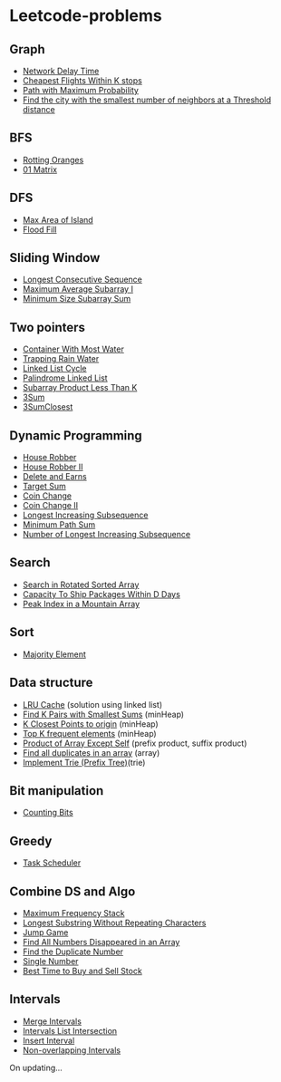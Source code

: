 # Leetcode-problems

## Graph 
- [Network Delay Time](https://leetcode.com/problems/network-delay-time/)
- [Cheapest Flights Within K stops](https://leetcode.com/problems/cheapest-flights-within-k-stops/submissions/?envType=list&envId=53js48ke)
- [Path with Maximum Probability](https://leetcode.com/problems/path-with-maximum-probability/description/?envType=list&envId=53js48ke)
- [Find the city with the smallest number of neighbors at a Threshold distance](https://leetcode.com/problems/find-the-city-with-the-smallest-number-of-neighbors-at-a-threshold-distance/)

## BFS 
- [Rotting Oranges](https://leetcode.com/problems/rotting-oranges/submissions/)
- [01 Matrix](https://leetcode.com/problems/01-matrix/)

## DFS
- [Max Area of Island](https://leetcode.com/problems/max-area-of-island/)
- [Flood Fill](https://leetcode.com/problems/flood-fill/)

## Sliding Window
- [Longest Consecutive Sequence](https://leetcode.com/problems/longest-consecutive-sequence/)
- [Maximum Average Subarray I](https://leetcode.com/problems/maximum-average-subarray-i/description/)
- [Minimum Size Subarray Sum](https://leetcode.com/problems/minimum-size-subarray-sum/description/)

## Two pointers
- [Container With Most Water](https://leetcode.com/problems/container-with-most-water/)
- [Trapping Rain Water](https://leetcode.com/problems/trapping-rain-water/submissions/)
- [Linked List Cycle](https://leetcode.com/problems/linked-list-cycle/)
- [Palindrome Linked List](https://leetcode.com/problems/palindrome-linked-list/description/)
- [Subarray Product Less Than K](https://leetcode.com/problems/subarray-product-less-than-k/description/)
- [3Sum](https://leetcode.com/problems/3sum/submissions/)
- [3SumClosest](https://leetcode.com/problems/3sum-closest/description/)

## Dynamic Programming
- [House Robber](https://leetcode.com/problems/house-robber/submissions/)
- [House Robber II](https://leetcode.com/problems/house-robber-ii/submissions/)
- [Delete and Earns](https://leetcode.com/problems/delete-and-earn/)
- [Target Sum](https://leetcode.com/problems/target-sum/description/)
- [Coin Change](https://leetcode.com/problems/coin-change/submissions/)
- [Coin Change II](https://leetcode.com/problems/coin-change-ii/submissions/)
- [Longest Increasing Subsequence](https://leetcode.com/problems/longest-increasing-subsequence/)
- [Minimum Path Sum](https://leetcode.com/problems/minimum-path-sum/)
- [Number of Longest Increasing Subsequence](https://leetcode.com/problems/number-of-longest-increasing-subsequence/description/)

## Search
- [Search in Rotated Sorted Array](https://leetcode.com/problems/search-in-rotated-sorted-array/description/)
- [Capacity To Ship Packages Within D Days](https://leetcode.com/problems/capacity-to-ship-packages-within-d-days/description/)
- [Peak Index in a Mountain Array](https://leetcode.com/problems/peak-index-in-a-mountain-array/description/)

## Sort
- [Majority Element](https://leetcode.com/problems/majority-element/description/)

## Data structure
- [LRU Cache](https://leetcode.com/problems/lru-cache/description/) (solution using linked list)
- [Find K Pairs with Smallest Sums](https://leetcode.com/problems/find-k-pairs-with-smallest-sums/description/) (minHeap)
- [K Closest Points to origin](https://leetcode.com/problems/k-closest-points-to-origin/description/) (minHeap)
- [Top K frequent elements](https://leetcode.com/problems/top-k-frequent-elements/description/) (minHeap)
- [Product of Array Except Self](https://leetcode.com/problems/product-of-array-except-self/) (prefix product, suffix product)
- [Find all duplicates in an array](https://leetcode.com/problems/find-all-duplicates-in-an-array/description/) (array)
- [Implement Trie (Prefix Tree)](https://leetcode.com/problems/implement-trie-prefix-tree/description/)(trie)

## Bit manipulation
- [Counting Bits](https://leetcode.com/problems/counting-bits/description/)

## Greedy
- [Task Scheduler](https://leetcode.com/problems/task-scheduler/description/)

## Combine DS and Algo
- [Maximum Frequency Stack](https://leetcode.com/problems/maximum-frequency-stack/) 
- [Longest Substring Without Repeating Characters](https://leetcode.com/problems/longest-substring-without-repeating-characters/)
- [Jump Game](https://leetcode.com/problems/jump-game/submissions/)
- [Find All Numbers Disappeared in an Array](https://leetcode.com/problems/find-all-numbers-disappeared-in-an-array/)
- [Find the Duplicate Number](https://leetcode.com/problems/find-the-duplicate-number/description/)
- [Single Number](https://leetcode.com/problems/single-number/description/)
- [Best Time to Buy and Sell Stock](https://leetcode.com/problems/best-time-to-buy-and-sell-stock/description/)

## Intervals 
- [Merge Intervals](https://leetcode.com/problems/merge-intervals/)
- [Intervals List Intersection](https://leetcode.com/problems/interval-list-intersections/description/)
- [Insert Interval](https://leetcode.com/problems/insert-interval/description/)
- [Non-overlapping Intervals](https://leetcode.com/problems/non-overlapping-intervals/description/)

On updating...
